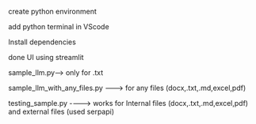 create python environment

add python terminal in VScode

Install dependencies

done UI using streamlit

sample_llm.py--> only for .txt

sample_llm_with_any_files.py ---> for any files (docx,.txt,.md,excel,pdf)

testing_sample.py ----> works for Internal files (docx,.txt,.md,excel,pdf) and external files (used serpapi)
